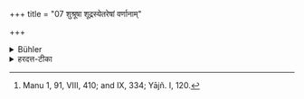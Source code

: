 +++
title = "07 शुश्रूषा शूद्रस्येतरेषां वर्णानाम्"

+++

<details><summary>Bühler</summary>

7. To serve the other (three) castes (is ordained) for the Śūdra. [^4] 


[^4]:  Manu 1, 91, VIII, 410; and IX, 334; Yājñ. I, 120.
</details>

<details><summary>हरदत्त-टीका</summary>

## सूत्रम्
शुश्रूषा शूद्रस्येतरेषां वर्णानाम् ॥ ७ ॥
### प्रस्तावः
यथा ब्राह्मणादीनामुपनयनादयो धर्माः प्रधानभूताः तादृशं शूद्रस्य कर्माऽऽह—  
### टिप्पनी
इतरेषां ब्राह्मणादीनां वर्णानां या शुश्रूषा सा शूद्रस्य परमो धर्मः ॥ ७ ॥
</details>
